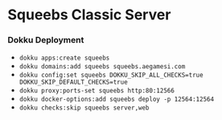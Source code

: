 # Squeebs Classic Server

### Dokku Deployment
* `dokku apps:create squeebs`
* `dokku domains:add squeebs squeebs.aegamesi.com`
* `dokku config:set squeebs DOKKU_SKIP_ALL_CHECKS=true DOKKU_SKIP_DEFAULT_CHECKS=true`
* `dokku proxy:ports-set squeebs http:80:12566`
* `dokku docker-options:add squeebs deploy -p 12564:12564`
* `dokku checks:skip squeebs server,web`